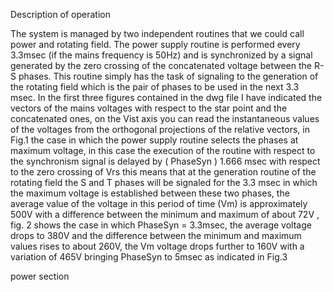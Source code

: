 Description of operation

The system is managed by two independent routines that we could call power and rotating field.
The power supply routine is performed every 3.3msec (if the mains frequency is 50Hz) and is synchronized 
by a signal generated by the zero crossing of the concatenated voltage between the R-S phases. 
This routine simply has the task of signaling to the generation of the rotating field which is the pair 
of phases to be used in the next 3.3 msec. In the first three figures contained in the dwg file 
I have indicated the vectors of the mains voltages with respect to the star point and the concatenated ones, 
on the Vist axis you can read the instantaneous values of the voltages from the orthogonal projections of the relative vectors, 
in Fig.1 the case in which the power supply routine selects the phases at maximum voltage, 
in this case the execution of the routine with respect to the synchronism signal is delayed by ( PhaseSyn ) 1.666 msec with respect to the zero 
crossing of Vrs this means that at the generation routine of the rotating field the S and T phases will be signaled for the 3.3 msec 
in which the maximum voltage is established between these two phases, the average value of the voltage in this period of time (Vm) 
is approximately 500V with a difference between the minimum and maximum of about 72V , fig. 2 shows the case in which PhaseSyn = 3.3msec, 
the average voltage drops to 380V and the difference between the minimum and maximum values rises to about 260V, 
the Vm voltage drops further to 160V with a variation of 465V bringing PhaseSyn to 5msec as indicated in Fig.3

power section













